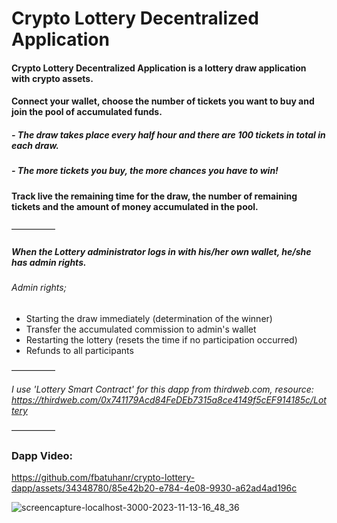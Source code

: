 <h1> Crypto Lottery Decentralized Application </h1>

#### Crypto Lottery Decentralized Application is a lottery draw application with crypto assets.
#### Connect your wallet, choose the number of tickets you want to buy and join the pool of accumulated funds.
##### - The draw takes place every half hour and there are 100 tickets in total in each draw.
##### - The more tickets you buy, the more chances you have to win!
#### Track live the remaining time for the draw, the number of remaining tickets and the amount of money accumulated in the pool.

—————

##### When the Lottery administrator logs in with his/her own wallet, he/she has admin rights.
###### Admin rights;
- Starting the draw immediately (determination of the winner)
- Transfer the accumulated commission to admin's wallet
- Restarting the lottery (resets the time if no participation occurred)
- Refunds to all participants


—————

<i>I use 'Lottery Smart Contract' for this dapp from thirdweb.com, resource: <a href="https://thirdweb.com/0x741179Acd84FeDEb7315a8ce4149f5cEF914185c/Lottery" target="_blank">https://thirdweb.com/0x741179Acd84FeDEb7315a8ce4149f5cEF914185c/Lottery</a></i>

—————

### Dapp Video:

https://github.com/fbatuhanr/crypto-lottery-dapp/assets/34348780/85e42b20-e784-4e08-9930-a62ad4ad196c


![screencapture-localhost-3000-2023-11-13-16_48_36](https://github.com/fbatuhanr/crypto-lottery-dapp/assets/34348780/83e7a97b-71c7-49c8-8c34-a34a12090d64)
